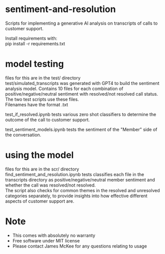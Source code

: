 # sentiment-and-resolution

Scripts for implementing a generative AI analysis on transcripts of calls to customer support.

Install requirements with: \
pip install -r requirements.txt

# model testing
files for this are in the test/ directory \
test/simulated_transcripts was generated with GPT4 to build the sentiment analysis model. Contains 10 files for each combination of positive/negative/neutral sentiment with resolved/not resolved call status. The two test scripts use these files. \
Filenames have the format <sentiment>_<resolution>_<int>.txt

test_if_resolved.ipynb tests various zero shot classifiers to determine the outcome of the call to customer support.

test_sentiment_models.ipynb tests the sentiment of the "Member" side of the conversation.

# using the model
files for this are in the scr/ directory \
find_sentiment_and_resolution.ipynb tests classifies each file in the transcripts directory as positive/negative/neutral member sentiment and whether the call was resolved/not resolved. \
The script also checks for common themes in the resolved and unresolved categories separately, to provide insights into how effective different aspects of customer support are.


# Note
* This comes with absolutely no warranty
* Free software under MIT license
* Please contact James McKee for any questions relating to usage
